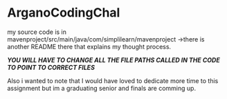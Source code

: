 # ArganoCodingChal

my source code is in mavenproject/src/main/java/com/simplilearn/mavenproject
  ->there is another README there that explains my thought process. 

***YOU WILL HAVE TO CHANGE ALL THE FILE PATHS CALLED IN THE CODE TO POINT TO CORRECT FILES***

Also i wanted to note that I would have loved to dedicate more time to this assignment but im a graduating senior and finals are comming up. 
